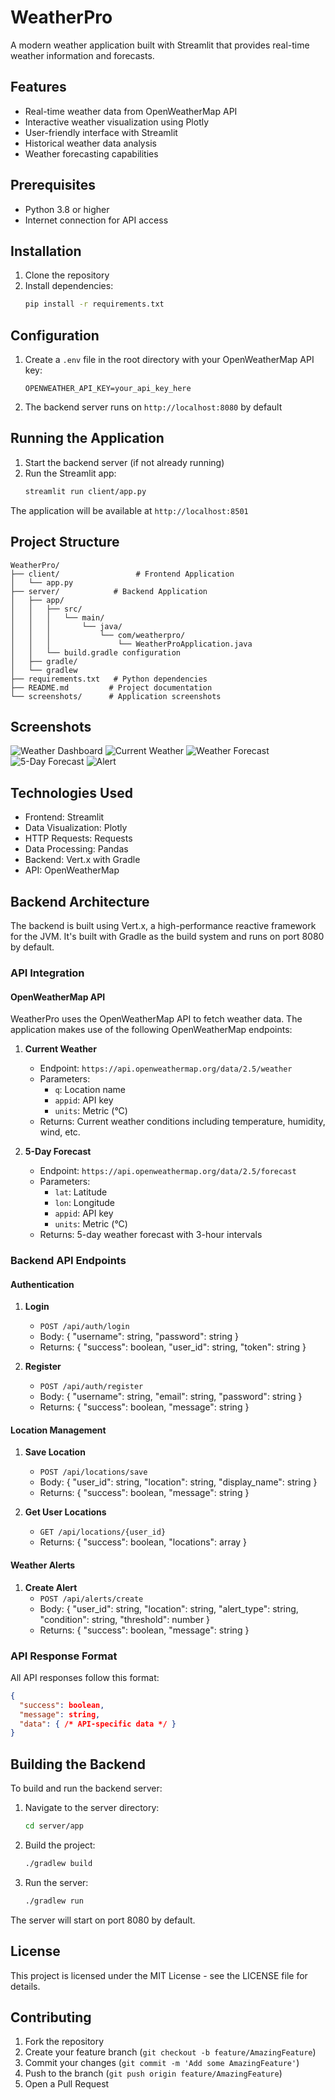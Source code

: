 # WeatherPro

A modern weather application built with Streamlit that provides real-time weather information and forecasts.

## Features

- Real-time weather data from OpenWeatherMap API
- Interactive weather visualization using Plotly
- User-friendly interface with Streamlit
- Historical weather data analysis
- Weather forecasting capabilities

## Prerequisites

- Python 3.8 or higher
- Internet connection for API access

## Installation

1. Clone the repository
2. Install dependencies:
   ```bash
   pip install -r requirements.txt
   ```

## Configuration

1. Create a `.env` file in the root directory with your OpenWeatherMap API key:
   ```
   OPENWEATHER_API_KEY=your_api_key_here
   ```

2. The backend server runs on `http://localhost:8080` by default

## Running the Application

1. Start the backend server (if not already running)
2. Run the Streamlit app:
   ```bash
   streamlit run client/app.py
   ```

The application will be available at `http://localhost:8501`

## Project Structure

```
WeatherPro/
├── client/                 # Frontend Application
│   └── app.py         
├── server/            # Backend Application
│   ├── app/         
│   │   ├── src/      
│   │   │   └── main/
│   │   │       └── java/
│   │   │           └── com/weatherpro/
│   │   │               └── WeatherProApplication.java
│   │   └── build.gradle configuration
│   ├── gradle/      
│   └── gradlew     
├── requirements.txt   # Python dependencies
├── README.md         # Project documentation
└── screenshots/      # Application screenshots
```

## Screenshots

![Weather Dashboard](screenshots/home.png)
![Current Weather](screenshots/current.png)
![Weather Forecast](screenshots/hourfore.png)
![5-Day Forecast ](screenshots/forecast.png)
![Alert](screenshots/alert.png)

## Technologies Used

- Frontend: Streamlit
- Data Visualization: Plotly
- HTTP Requests: Requests
- Data Processing: Pandas
- Backend: Vert.x with Gradle
- API: OpenWeatherMap

## Backend Architecture

The backend is built using Vert.x, a high-performance reactive framework for the JVM. It's built with Gradle as the build system and runs on port 8080 by default.

### API Integration

#### OpenWeatherMap API
WeatherPro uses the OpenWeatherMap API to fetch weather data. The application makes use of the following OpenWeatherMap endpoints:

1. **Current Weather**
   - Endpoint: `https://api.openweathermap.org/data/2.5/weather`
   - Parameters:
     - `q`: Location name
     - `appid`: API key
     - `units`: Metric (°C)
   - Returns: Current weather conditions including temperature, humidity, wind, etc.

2. **5-Day Forecast**
   - Endpoint: `https://api.openweathermap.org/data/2.5/forecast`
   - Parameters:
     - `lat`: Latitude
     - `lon`: Longitude
     - `appid`: API key
     - `units`: Metric (°C)
   - Returns: 5-day weather forecast with 3-hour intervals

### Backend API Endpoints

#### Authentication

1. **Login**
   - `POST /api/auth/login`
   - Body: { "username": string, "password": string }
   - Returns: { "success": boolean, "user_id": string, "token": string }

2. **Register**
   - `POST /api/auth/register`
   - Body: { "username": string, "email": string, "password": string }
   - Returns: { "success": boolean, "message": string }

#### Location Management

1. **Save Location**
   - `POST /api/locations/save`
   - Body: { "user_id": string, "location": string, "display_name": string }
   - Returns: { "success": boolean, "message": string }

2. **Get User Locations**
   - `GET /api/locations/{user_id}`
   - Returns: { "success": boolean, "locations": array }

#### Weather Alerts

1. **Create Alert**
   - `POST /api/alerts/create`
   - Body: { "user_id": string, "location": string, "alert_type": string, "condition": string, "threshold": number }
   - Returns: { "success": boolean, "message": string }

### API Response Format

All API responses follow this format:
```json
{
  "success": boolean,
  "message": string,
  "data": { /* API-specific data */ }
}
```

## Building the Backend

To build and run the backend server:

1. Navigate to the server directory:
   ```bash
   cd server/app
   ```

2. Build the project:
   ```bash
   ./gradlew build
   ```

3. Run the server:
   ```bash
   ./gradlew run
   ```

The server will start on port 8080 by default.

## License

This project is licensed under the MIT License - see the LICENSE file for details.

## Contributing

1. Fork the repository
2. Create your feature branch (`git checkout -b feature/AmazingFeature`)
3. Commit your changes (`git commit -m 'Add some AmazingFeature'`)
4. Push to the branch (`git push origin feature/AmazingFeature`)
5. Open a Pull Request
